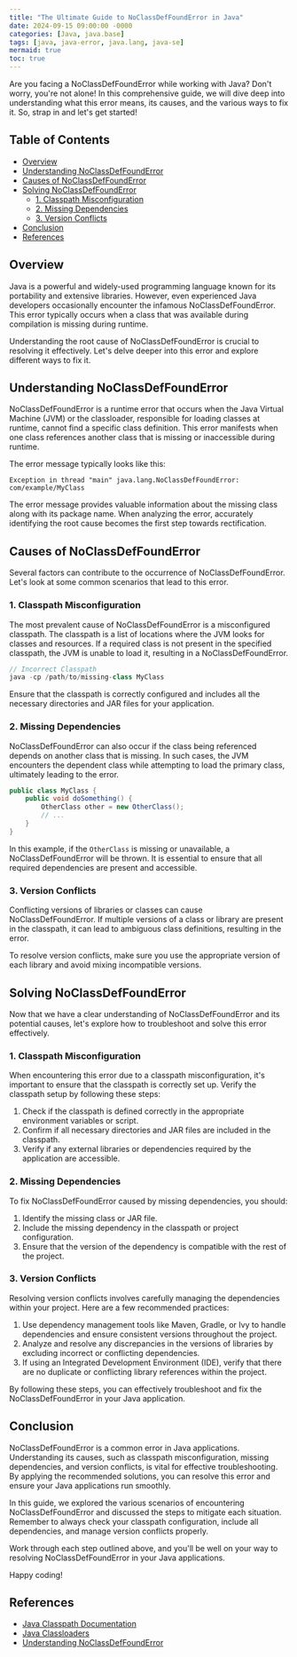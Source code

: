 ```yaml
---
title: "The Ultimate Guide to NoClassDefFoundError in Java"
date: 2024-09-15 09:00:00 -0000
categories: [Java, java.base]
tags: [java, java-error, java.lang, java-se]
mermaid: true
toc: true
---
```



Are you facing a NoClassDefFoundError while working with Java? Don't worry, you're not alone! In this comprehensive guide, we will dive deep into understanding what this error means, its causes, and the various ways to fix it. So, strap in and let's get started!

## Table of Contents
- [Overview](#overview)
- [Understanding NoClassDefFoundError](#understanding-noclassdeffounderror)
- [Causes of NoClassDefFoundError](#causes-of-noclassdeffounderror)
- [Solving NoClassDefFoundError](#solving-noclassdeffounderror)
  - [1. Classpath Misconfiguration](#1-classpath-misconfiguration)
  - [2. Missing Dependencies](#2-missing-dependencies)
  - [3. Version Conflicts](#3-version-conflicts)
- [Conclusion](#conclusion)
- [References](#references)

## Overview <a name="overview"></a>

Java is a powerful and widely-used programming language known for its portability and extensive libraries. However, even experienced Java developers occasionally encounter the infamous NoClassDefFoundError. This error typically occurs when a class that was available during compilation is missing during runtime.

Understanding the root cause of NoClassDefFoundError is crucial to resolving it effectively. Let's delve deeper into this error and explore different ways to fix it.

## Understanding NoClassDefFoundError <a name="understanding-noclassdeffounderror"></a>

NoClassDefFoundError is a runtime error that occurs when the Java Virtual Machine (JVM) or the classloader, responsible for loading classes at runtime, cannot find a specific class definition. This error manifests when one class references another class that is missing or inaccessible during runtime.

The error message typically looks like this:

```
Exception in thread "main" java.lang.NoClassDefFoundError: com/example/MyClass
```

The error message provides valuable information about the missing class along with its package name. When analyzing the error, accurately identifying the root cause becomes the first step towards rectification.

## Causes of NoClassDefFoundError <a name="causes-of-noclassdeffounderror"></a>

Several factors can contribute to the occurrence of NoClassDefFoundError. Let's look at some common scenarios that lead to this error.

### 1. Classpath Misconfiguration

The most prevalent cause of NoClassDefFoundError is a misconfigured classpath. The classpath is a list of locations where the JVM looks for classes and resources. If a required class is not present in the specified classpath, the JVM is unable to load it, resulting in a NoClassDefFoundError.

```java
// Incorrect Classpath
java -cp /path/to/missing-class MyClass
```

Ensure that the classpath is correctly configured and includes all the necessary directories and JAR files for your application.

### 2. Missing Dependencies

NoClassDefFoundError can also occur if the class being referenced depends on another class that is missing. In such cases, the JVM encounters the dependent class while attempting to load the primary class, ultimately leading to the error.

```java
public class MyClass {
    public void doSomething() {
        OtherClass other = new OtherClass();
        // ...
    }
}
```

In this example, if the `OtherClass` is missing or unavailable, a NoClassDefFoundError will be thrown. It is essential to ensure that all required dependencies are present and accessible.

### 3. Version Conflicts

Conflicting versions of libraries or classes can cause NoClassDefFoundError. If multiple versions of a class or library are present in the classpath, it can lead to ambiguous class definitions, resulting in the error.

To resolve version conflicts, make sure you use the appropriate version of each library and avoid mixing incompatible versions.

## Solving NoClassDefFoundError <a name="solving-noclassdeffounderror"></a>

Now that we have a clear understanding of NoClassDefFoundError and its potential causes, let's explore how to troubleshoot and solve this error effectively.

### 1. Classpath Misconfiguration <a name="1-classpath-misconfiguration"></a>

When encountering this error due to a classpath misconfiguration, it's important to ensure that the classpath is correctly set up. Verify the classpath setup by following these steps:

1. Check if the classpath is defined correctly in the appropriate environment variables or script.
2. Confirm if all necessary directories and JAR files are included in the classpath.
3. Verify if any external libraries or dependencies required by the application are accessible.

### 2. Missing Dependencies <a name="2-missing-dependencies"></a>

To fix NoClassDefFoundError caused by missing dependencies, you should:

1. Identify the missing class or JAR file.
2. Include the missing dependency in the classpath or project configuration.
3. Ensure that the version of the dependency is compatible with the rest of the project.

### 3. Version Conflicts <a name="3-version-conflicts"></a>

Resolving version conflicts involves carefully managing the dependencies within your project. Here are a few recommended practices:

1. Use dependency management tools like Maven, Gradle, or Ivy to handle dependencies and ensure consistent versions throughout the project.
2. Analyze and resolve any discrepancies in the versions of libraries by excluding incorrect or conflicting dependencies.
3. If using an Integrated Development Environment (IDE), verify that there are no duplicate or conflicting library references within the project.

By following these steps, you can effectively troubleshoot and fix the NoClassDefFoundError in your Java application.

## Conclusion <a name="conclusion"></a>

NoClassDefFoundError is a common error in Java applications. Understanding its causes, such as classpath misconfiguration, missing dependencies, and version conflicts, is vital for effective troubleshooting. By applying the recommended solutions, you can resolve this error and ensure your Java applications run smoothly.

In this guide, we explored the various scenarios of encountering NoClassDefFoundError and discussed the steps to mitigate each situation. Remember to always check your classpath configuration, include all dependencies, and manage version conflicts properly.

Work through each step outlined above, and you'll be well on your way to resolving NoClassDefFoundError in your Java applications.

Happy coding!

## References <a name="references"></a>

- [Java Classpath Documentation](https://docs.oracle.com/en/java/javase/16/docs/api/java.base/java/lang/Class.html#getResource(java.lang.String))
- [Java Classloaders](https://docs.oracle.com/en/java/javase/16/docs/api/java.base/java/lang/ClassLoader.html)
- [Understanding NoClassDefFoundError](https://www.baeldung.com/java-noclassdeffounderror)